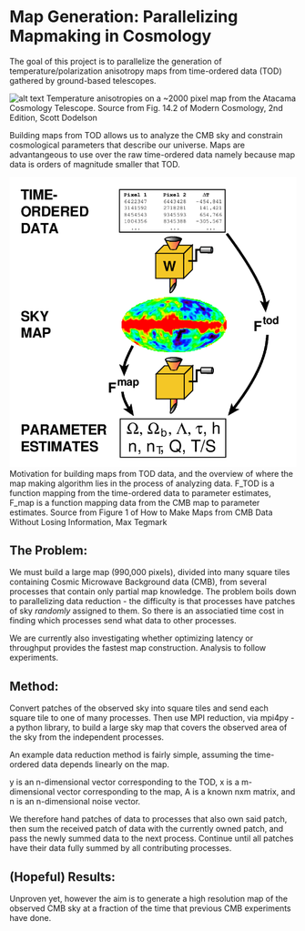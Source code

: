 # Map Generation: Parallelizing Mapmaking in Cosmology

The goal of this project is to parallelize the generation of temperature/polarization anisotropy maps from time-ordered data (TOD) gathered by ground-based telescopes.

![alt text](temperature_map.png)
Temperature anisotropies on a ~2000 pixel map from the Atacama Cosmology Telescope. Source from Fig. 14.2 of Modern Cosmology, 2nd Edition, Scott Dodelson 

Building maps from TOD allows us to analyze the CMB sky and constrain cosmological parameters that describe our universe. Maps are advantangeous to use over the raw time-ordered data namely because map data is orders of magnitude smaller that TOD. 

![alt text](map_making.png)
Motivation for building maps from TOD data, and the overview of where the map making algorithm lies in the process of analyzing data. F_TOD is a function mapping from the time-ordered data to parameter estimates, F_map is a function mapping data from the CMB map to parameter estimates. Source from Figure 1 of How to Make Maps from CMB Data Without Losing Information, Max Tegmark 

## The Problem:
We must build a large map (990,000 pixels), divided into many square tiles containing Cosmic Microwave Background data (CMB), from several processes that contain only partial map knowledge. The problem boils down to parallelizing data reduction - the difficulty is that processes have patches of sky *randomly* assigned to them. So there is an associatied time cost in finding which processes send what data to other processes. 

We are currently also investigating whether optimizing latency or throughput provides the fastest map construction. Analysis to follow experiments. 

## Method:
Convert patches of the observed sky into square tiles and send each square tile to one of many processes. Then use MPI reduction, via mpi4py - a python library, to build a large sky map that covers the observed area of the sky from the independent processes.

An example data reduction method is fairly simple, assuming the time-ordered data depends linearly on the map. 

y is an n-dimensional vector corresponding to the TOD, x is a m-dimensional vector corresponding to the map, A is a known nxm matrix, and n is an n-dimensional noise vector.

We therefore hand patches of data to processes that also own said patch, then sum the received patch of data with the currently owned patch, and pass the newly summed data to the next process. Continue until all patches have their data fully summed by all contributing processes. 

## (Hopeful) Results:
Unproven yet, however the aim is to generate a high resolution map of the observed CMB sky at a fraction of the time that previous CMB experiments have done. 



